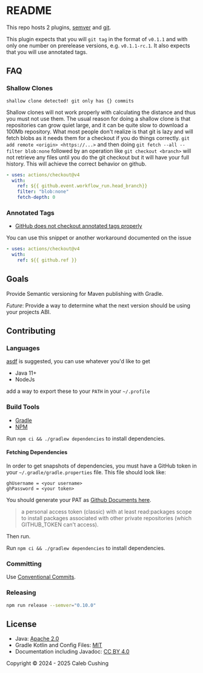 <!--
SPDX-FileCopyrightText: Copyright © 2024 - 2025 Caleb Cushing

SPDX-License-Identifier: CC-BY-NC-4.0
-->

# README

This repo hosts 2 plugins, [semver](module/semver/README.md) and [git](module/git/README.md).

This plugin expects that you will `git tag` in the format of `v0.1.1` and with only one number on prerelease versions,
e.g. `v0.1.1-rc.1`. It also expects that you will use annotated tags.

## FAQ

### Shallow Clones

```
shallow clone detected! git only has {} commits
```

Shallow clones will not work properly with calculating the distance and thus you must not use them. The usual reason for doing a shallow clone is that repositories can grow quiet large, and it can be quite slow to download a 100Mb repository. What most people don't realize is that git is lazy and will fetch blobs as it needs them for a checkout if you do things correctly. `git add remote <origin> <https://...>` and then doing `git fetch --all --filter blob:none` followed by an operation like `git checkout <branch>` will not retrieve any files until you do the git checkout but it will have your full history. This will achieve the correct behavior on github.

```yml
- uses: actions/checkout@v4
  with:
    ref: ${{ github.event.workflow_run.head_branch}}
    filter: "blob:none"
    fetch-depth: 0
```

### Annotated Tags

- [GitHub does not checkout annotated tags properly](https://github.com/actions/checkout/issues/882)

You can use this snippet or another workaround documented on the issue

```yml
- uses: actions/checkout@v4
  with:
    ref: ${{ github.ref }}
```

## Goals

Provide Semantic versioning for Maven publishing with Gradle.

_Future_: Provide a way to determine what the next version should be using your projects ABI.

## Contributing

### Languages

[asdf](https://asdf-vm.com) is suggested, you can use whatever you'd like to get

- Java 11+
- NodeJs

add a way to export these to your `PATH` in your `~/.profile`

### Build Tools

- [Gradle](https://docs.gradle.org/current/userguide/command_line_interface.html)
- [NPM](https://docs.npmjs.com/about-npm)

Run `npm ci && ./gradlew dependencies` to install dependencies.

#### Fetching Dependencies

In order to get snapshots of dependencies, you must have a GitHub token in your `~/.gradle/gradle.properties` file. This
file should look like:

```properties
ghUsername = <your username>
ghPassword = <your token>
```

You should generate your PAT
as [Github Documents here](https://docs.github.com/en/packages/working-with-a-github-packages-registry/working-with-the-gradle-registry#authenticating-to-github-packages).

> a personal access token (classic) with at least read:packages scope to install packages associated with other private
> repositories (which GITHUB_TOKEN can't access).

Then run.

Run `npm ci && ./gradlew dependencies` to install dependencies.

### Committing

Use [Conventional Commits](https://www.conventionalcommits.org/en/v1.0.0/).

### Releasing

```sh
npm run release --semver="0.10.0"
```

## License

- Java: [Apache 2.0](https://choosealicense.com/licenses/apache-2.0/)
- Gradle Kotlin and Config Files: [MIT](https://choosealicense.com/licenses/mit/)
- Documentation including Javadoc: [CC BY 4.0](https://choosealicense.com/licenses/cc-by-4.0/)

Copyright © 2024 - 2025 Caleb Cushing
